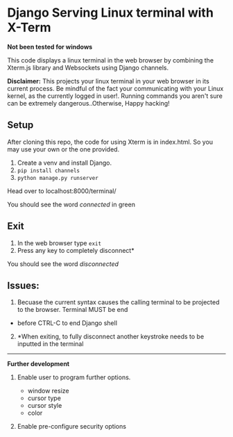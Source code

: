 # Django Serving Linux terminal with X-Term

**Not been tested for windows**

This code displays a linux terminal in the web browser by combining the Xterm.js library and Websockets using Django channels.

**Disclaimer:**
This projects your linux terminal in your web browser in its current process. Be mindful of the fact your communicating
with your Linux kernel, as the currently logged in user!. Running commands you aren't sure can be extremely dangerous..Otherwise, Happy hacking!

## Setup
After cloning this repo, the code for using Xterm is in index.html. So you may use your own or the one provided.

1. Create a venv and install Django. 
2. `pip install channels`
3. `python manage.py runserver`

Head over to localhost:8000/terminal/

You should see the word *connected* in green

## Exit
1. In the web browser type `exit`
2. Press any key to completely disconnect*

You should see the word *disconnected*

## **Issues**:
1. Becuase the current syntax causes the calling terminal to be projected to the browser. Terminal MUST be end
 - before CTRL-C to end Django shell

2. *When exiting, to fully disconnect another keystroke needs to be inputted in the terminal
---

**Further development**
1. Enable user to program further options.
     - window resize
     - cursor type
     - cursor style
     - color

2. Enable pre-configure security options
